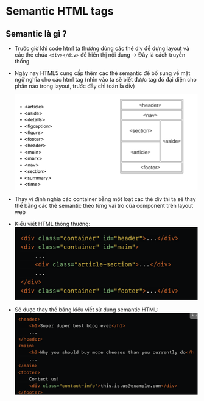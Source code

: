 # Semantic HTML tags

## Semantic là gì ?

- Trước giờ khi code html ta thường dùng các thẻ div để dựng layout và các thẻ chứa `<div></div>` để hiển thị nội dung → Đây là cách truyền thống

- Ngày nay HTML5 cung cấp thêm các thẻ semantic để bổ sung về mặt ngữ nghĩa cho các html tag (nhìn vào ta sẽ biết được tag đó đại diện cho phần nào trong layout, trước đây chỉ toàn là div)

  ![](./images/semantic-html.png)

- Thay vì định nghĩa các container bằng một loạt các thẻ div thì ta sẽ thay thế bằng các thẻ semantic theo từng vai trò của component trên layout web

- Kiểu viết HTML thông thường:
  ![](./images/semantic-html-2.png)

- Sẽ được thay thế bằng kiểu viết sử dụng semantic HTML:
  ![](./images/semantic-html-3.png)
